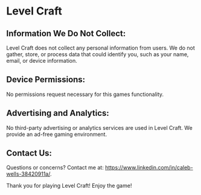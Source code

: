 # Level Craft

## Information We Do Not Collect:

Level Craft does not collect any personal information from users. We do not gather, store, or process data that could identify you, such as your name, email, or device information.

## Device Permissions:

No permissions request necessary for this games functionality.

## Advertising and Analytics:

No third-party advertising or analytics services are used in Level Craft. We provide an ad-free gaming environment.

## Contact Us:

Questions or concerns? Contact me at: https://www.linkedin.com/in/caleb-wells-38420911a/.

Thank you for playing Level Craft! Enjoy the game!
